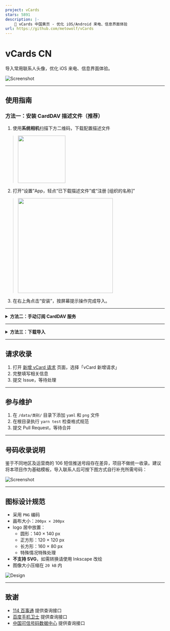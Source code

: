 ```yaml
---
project: vCards
stars: 5891
description: |-
    📡️ vCards 中国黄页 - 优化 iOS/Android 来电、信息界面体验
url: https://github.com/metowolf/vCards
---
```


# vCards CN

导入常用联系人头像，优化 iOS 来电、信息界面体验。

![Screenshot](https://user-images.githubusercontent.com/2666735/59692672-0b6bdf00-9218-11e9-881e-5856e263f3aa.png)

---

## 使用指南

### 方法一：安装 CardDAV 描述文件（推荐）

1. 使用**系统相机**扫描下方二维码，下载配置描述文件  
>   <a href="https://vcards.metowolf.com/vcards.mobileconfig"><img src="https://github.com/user-attachments/assets/238f9d9a-5aa6-4636-8e67-4829535eaab9" width="150px" height="150px" /></a>

2. 打开“设置”App，轻点“已下载描述文件”或“注册 [组织的名称]”  
>   <img src="https://github.com/user-attachments/assets/12997c2d-6172-49f0-9236-0b4f30ad9ebd" width="300px" />

3. 在右上角点击“安装”，按屏幕提示操作完成导入。

---

<details>
<summary><strong>方法二：手动订阅 CardDAV 服务</strong></summary>

采用订阅方式导入，优势是会自动更新，也方便区分和管理个人通讯录和黄页，避免混合两种列表。

- 服务器：`vcards.metowolf.com`
- 用户名：`cn`
- 密码：`cn` 或任意填写

如担心隐私问题，可参考 [自建教程](https://github.com/metowolf/vCards/issues/208)。

#### 设置步骤

- **iOS**  
  「设置」→「通讯录」→「账户」→「添加账户」→「其他」→「添加 CardDAV 账户」  
  参考：[官方文档](https://support.apple.com/zh-cn/guide/iphone/ipha0d932e96/ios)

- **Mac**  
  「通讯录」→「设置」→「账户」→「其他通讯录账户」  
  参考：[官方文档](https://support.apple.com/zh-cn/guide/contacts/adrb7e5aaa2a/mac)

> ⚠️ 默认 iOS 获取新资料的方式为「自动」，此情况下只有连接电源和 WLAN 时才会推送数据，请耐心等待。

</details>

---

<details>
<summary><strong>方法三：下载导入</strong></summary>

1. 前往 [Releases 页面](https://github.com/metowolf/vCards/releases) 下载最新打包文件 `archive.zip`
2. 解压后，根据不同平台指南导入 `vcf` 文件至 iCloud（建议单独创建「黄页」分组以便管理与隐藏）

#### macOS
- [在 Mac 上的“通讯录”中创建联系人群组](https://support.apple.com/zh-cn/guide/contacts/adrb3280fe91/12.0/mac/10.14)
- [在 Mac 上的“通讯录”中导入来自其他应用的联系人](https://support.apple.com/zh-cn/guide/contacts/adrbk1457/mac)

#### iOS / Web
- [在 iCloud 通讯录中创建群组](https://support.apple.com/kb/PH2667?locale=zh_CN)
- [将联系人导入 iCloud 通讯录](https://support.apple.com/kb/ph3605?locale=zh_CN)

</details>

---

## 请求收录

1. 打开 [新增 vCard 请求](https://github.com/metowolf/vCards/issues/new/choose) 页面，选择「vCard 新增请求」
2. 完整填写相关信息
3. 提交 Issue，等待处理

---

## 参与维护

1. 在 `/data/类别/` 目录下添加 `yaml` 和 `png` 文件
2. 在根目录执行 `yarn test` 检查格式规范
3. 提交 Pull Request，等待合并

---

## 号码收录说明

鉴于不同地区及运营商的 106 短信推送号段存在差异，项目不做统一收录。建议将本项目作为基础模板，导入联系人后可按下图方式自行补充所需号码：

![Screenshot](https://user-images.githubusercontent.com/2666735/59747105-ccd33480-92aa-11e9-90e0-93f295dcb504.png)

---

## 图标设计规范

- 采用 `PNG` 编码
- 画布大小：`200px × 200px`
- logo 居中放置：
  - 圆形：140 × 140 px
  - 正方形：120 × 120 px
  - 长方形：160 × 80 px
  - 特殊情况特殊处理
- **不支持 SVG**，如需转换请使用 Inkscape 改绘
- 图像大小压缩在 `20 kB` 内

![Design](https://user-images.githubusercontent.com/2666735/60966995-224fae00-a34c-11e9-970c-ea5fa15186c6.png)

---

## 致谢

- [114 百事通](http://www.114best.com/) 提供查询接口
- [百度手机卫士](https://haoma.baidu.com/yellowPage) 提供查询接口
- [中国可信号码数据中心](https://www.kexinhaoma.org/) 提供查询接口

